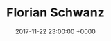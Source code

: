 ---
layout: blocks
title: Florian Schwanz
date: 2017-11-22 23:00:00 +0000
page_sections:
- template: navigation-header-w-button
  block: header-4
  title: Florian Schwanz
  cta:
    link_url: https://github.com/forestryio/ubuild-jekyll/archive/master.zip
    link_text: Download
    open_in_new_tab: true
- template: content-feature
  block: feature-3
  navigation:
  - link_url: "#"
    link_text: Data Storytelling
  - link_url: "#"
    link_text: Data Science
  - link_url: "#"
    link_text: Agile Coaching
  - link_url: "#"
    link_text: Fullstack Development
  - link_url: "#"
    link_text: Blog
  media_alignment: Right
  headline: <strong>We are all stories in the end</strong><span class="light">,<br/>just make it a good one</span>
  content: Countless new stories to be told<br/>Many new insights to be gained<br/>Thousands of new things to learn along the way<br/>Let's go
  media:
    image: "/uploads/2022/06/01/photo-1623578964147-f4ffc54e3d5d.avif"
    alt_text: Customize Blocks
- template: simple-footer
  block: footer-2-social
  social:
  - link_type: github
    link_url: https://github.com/florianschwanz
    link_text: /florianschwanz
  - link_type: linkedin
    link_url: https://www.linkedin.com/in/florian-schwanz
    link_text: /florian-schwanz
  - link_type: email
    link_url: mailto://florian.schwanz@gmail.com
    link_text: florian.schwanz@gmail.com
---